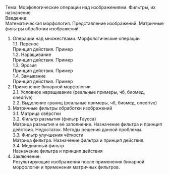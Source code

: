 Тема: Морфологические операции над изображениями. Фильтры, их назначение  
Введение:  
Математическая морфология. Представление изображений. Матричные фильтры обработки изображений.  
1.	Операции над множествами. Морфологические операции  
1.1.	Перенос  
Принцип действия. Пример  
1.2.	Наращивание  
Принцип действия. Пример  
1.3.	Эрозия  
Принцип действия. Пример  
1.4.	Замыкание  
Принцип действия. Пример  
2.	Применение бинарной морфологии  
2.1.	Условное наращивание (реальные примеры, чб, биомед, onedrive)  
2.2.	Выделение границ (реальные примеры, чб, биомед, onedrive)  
3.	Матричные фильтры обработки изображений  
3.1.	Матрица свёрстки  
3.2.	Фильтр размытия (фильтр Гаусса)  
Матрица размытия и её заполнение. Назначение фильтра и принцип действия. Недостаток. Методы решения данной проблемы.  
3.3.	Фильтр улучшения чёткости  
Матрица фильтра. Назначение фильтра и принцип действия.  
3.4.	Медианный фильтр  
Назначение фильтра и принцип действия  
4.	Заключение:  
Результирующие изображения после применения бинарной морфологии и применения матричных фильтров.  


